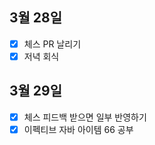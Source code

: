 ## 3월 28일

- [x] 체스 PR 날리기
- [x] 저녁 회식

## 3월 29일

- [x] 체스 피드백 받으면 일부 반영하기
- [x] 이펙티브 자바 아이템 66 공부
